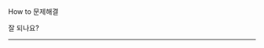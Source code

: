 <!DOCTYPE html>
<html>
  <head>
    <meta charset="utf-8">
    <title>classic.com</title>
  </head>
  <body>
    <hl>How to 문제해결</hl>
    <p>잘 되나요?</p>
    <hr>
  </body>
</html>
